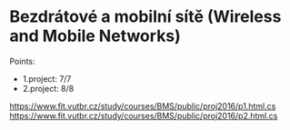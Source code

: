 # Bezdrátové a mobilní sítě (Wireless and Mobile Networks)

Points:
 - 1.project: 7/7
 - 2.project: 8/8

https://www.fit.vutbr.cz/study/courses/BMS/public/proj2016/p1.html.cs
https://www.fit.vutbr.cz/study/courses/BMS/public/proj2016/p2.html.cs
